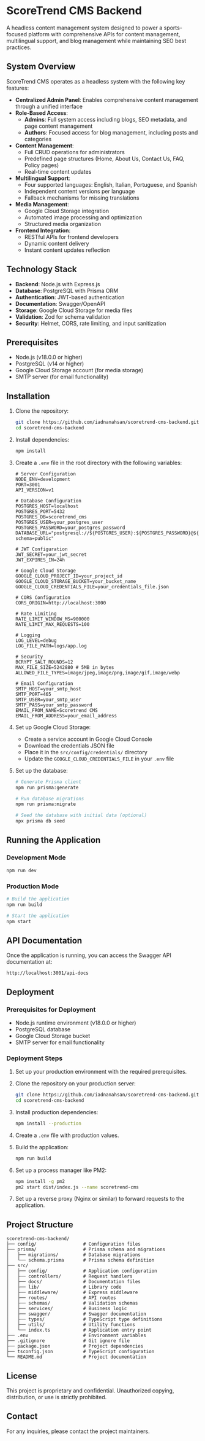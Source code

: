 # ScoreTrend CMS Backend

A headless content management system designed to power a sports-focused platform with comprehensive APIs for content management, multilingual support, and blog management while maintaining SEO best practices.

## System Overview

ScoreTrend CMS operates as a headless system with the following key features:

-   **Centralized Admin Panel**: Enables comprehensive content management through a unified interface
-   **Role-Based Access**:
    -   **Admins**: Full system access including blogs, SEO metadata, and page content management
    -   **Authors**: Focused access for blog management, including posts and categories
-   **Content Management**:
    -   Full CRUD operations for administrators
    -   Predefined page structures (Home, About Us, Contact Us, FAQ, Policy pages)
    -   Real-time content updates
-   **Multilingual Support**:
    -   Four supported languages: English, Italian, Portuguese, and Spanish
    -   Independent content versions per language
    -   Fallback mechanisms for missing translations
-   **Media Management**:
    -   Google Cloud Storage integration
    -   Automated image processing and optimization
    -   Structured media organization
-   **Frontend Integration**:
    -   RESTful APIs for frontend developers
    -   Dynamic content delivery
    -   Instant content updates reflection

## Technology Stack

-   **Backend**: Node.js with Express.js
-   **Database**: PostgreSQL with Prisma ORM
-   **Authentication**: JWT-based authentication
-   **Documentation**: Swagger/OpenAPI
-   **Storage**: Google Cloud Storage for media files
-   **Validation**: Zod for schema validation
-   **Security**: Helmet, CORS, rate limiting, and input sanitization

## Prerequisites

-   Node.js (v18.0.0 or higher)
-   PostgreSQL (v14 or higher)
-   Google Cloud Storage account (for media storage)
-   SMTP server (for email functionality)

## Installation

1. Clone the repository:

    ```bash
    git clone https://github.com/iadnanahsan/scoretrend-cms-backend.git
    cd scoretrend-cms-backend
    ```

2. Install dependencies:

    ```bash
    npm install
    ```

3. Create a `.env` file in the root directory with the following variables:

    ```
    # Server Configuration
    NODE_ENV=development
    PORT=3001
    API_VERSION=v1

    # Database Configuration
    POSTGRES_HOST=localhost
    POSTGRES_PORT=5432
    POSTGRES_DB=scoretrend_cms
    POSTGRES_USER=your_postgres_user
    POSTGRES_PASSWORD=your_postgres_password
    DATABASE_URL="postgresql://${POSTGRES_USER}:${POSTGRES_PASSWORD}@${POSTGRES_HOST}:${POSTGRES_PORT}/${POSTGRES_DB}?schema=public"

    # JWT Configuration
    JWT_SECRET=your_jwt_secret
    JWT_EXPIRES_IN=24h

    # Google Cloud Storage
    GOOGLE_CLOUD_PROJECT_ID=your_project_id
    GOOGLE_CLOUD_STORAGE_BUCKET=your_bucket_name
    GOOGLE_CLOUD_CREDENTIALS_FILE=your_credentials_file.json

    # CORS Configuration
    CORS_ORIGIN=http://localhost:3000

    # Rate Limiting
    RATE_LIMIT_WINDOW_MS=900000
    RATE_LIMIT_MAX_REQUESTS=100

    # Logging
    LOG_LEVEL=debug
    LOG_FILE_PATH=logs/app.log

    # Security
    BCRYPT_SALT_ROUNDS=12
    MAX_FILE_SIZE=5242880 # 5MB in bytes
    ALLOWED_FILE_TYPES=image/jpeg,image/png,image/gif,image/webp

    # Email Configuration
    SMTP_HOST=your_smtp_host
    SMTP_PORT=465
    SMTP_USER=your_smtp_user
    SMTP_PASS=your_smtp_password
    EMAIL_FROM_NAME=Scoretrend CMS
    EMAIL_FROM_ADDRESS=your_email_address
    ```

4. Set up Google Cloud Storage:

    - Create a service account in Google Cloud Console
    - Download the credentials JSON file
    - Place it in the `src/config/credentials/` directory
    - Update the `GOOGLE_CLOUD_CREDENTIALS_FILE` in your `.env` file

5. Set up the database:

    ```bash
    # Generate Prisma client
    npm run prisma:generate

    # Run database migrations
    npm run prisma:migrate

    # Seed the database with initial data (optional)
    npx prisma db seed
    ```

## Running the Application

### Development Mode

```bash
npm run dev
```

### Production Mode

```bash
# Build the application
npm run build

# Start the application
npm start
```

## API Documentation

Once the application is running, you can access the Swagger API documentation at:

```
http://localhost:3001/api-docs
```

## Deployment

### Prerequisites for Deployment

-   Node.js runtime environment (v18.0.0 or higher)
-   PostgreSQL database
-   Google Cloud Storage bucket
-   SMTP server for email functionality

### Deployment Steps

1. Set up your production environment with the required prerequisites.

2. Clone the repository on your production server:

    ```bash
    git clone https://github.com/iadnanahsan/scoretrend-cms-backend.git
    cd scoretrend-cms-backend
    ```

3. Install production dependencies:

    ```bash
    npm install --production
    ```

4. Create a `.env` file with production values.

5. Build the application:

    ```bash
    npm run build
    ```

6. Set up a process manager like PM2:

    ```bash
    npm install -g pm2
    pm2 start dist/index.js --name scoretrend-cms
    ```

7. Set up a reverse proxy (Nginx or similar) to forward requests to the application.

## Project Structure

```
scoretrend-cms-backend/
├── config/                 # Configuration files
├── prisma/                 # Prisma schema and migrations
│   ├── migrations/         # Database migrations
│   └── schema.prisma       # Prisma schema definition
├── src/
│   ├── config/             # Application configuration
│   ├── controllers/        # Request handlers
│   ├── docs/               # Documentation files
│   ├── lib/                # Library code
│   ├── middleware/         # Express middleware
│   ├── routes/             # API routes
│   ├── schemas/            # Validation schemas
│   ├── services/           # Business logic
│   ├── swagger/            # Swagger documentation
│   ├── types/              # TypeScript type definitions
│   ├── utils/              # Utility functions
│   └── index.ts            # Application entry point
├── .env                    # Environment variables
├── .gitignore              # Git ignore file
├── package.json            # Project dependencies
├── tsconfig.json           # TypeScript configuration
└── README.md               # Project documentation
```

## License

This project is proprietary and confidential. Unauthorized copying, distribution, or use is strictly prohibited.

## Contact

For any inquiries, please contact the project maintainers.
